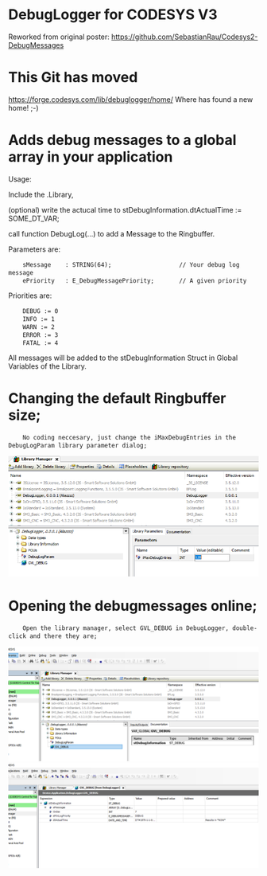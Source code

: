 # DebugLogger for CODESYS V3 

Reworked from original poster: https://github.com/SebastianRau/Codesys2-DebugMessages

# This Git has moved

https://forge.codesys.com/lib/debuglogger/home/ 
Where has found a new home! ;-)


# Adds debug messages to a global array in your application

Usage:

Include the .Library,

(optional) write the actucal time to stDebugInformation.dtActualTime := SOME_DT_VAR;

call function DebugLog(...) to add a Message to the Ringbuffer. 

Parameters are:

        sMessage 	: STRING(64);                   // Your debug log message
        ePriority 	: E_DebugMessagePriority;       // A given priority

Priorities are:

        DEBUG := 0
        INFO := 1
        WARN := 2
        ERROR := 3
        FATAL := 4

All messages will be added to the stDebugInformation Struct in Global Variables of the Library.


# Changing the default Ringbuffer size;

        No coding neccesary, just change the iMaxDebugEntries in the DebugLogParam library parameter dialog;

![Alt text](https://github.com/Aliazzzz/DebugLogger-for-CODESYS-V3/blob/master/pics/DebugLogger%20iMaxDebugEntries%20parameter%20change.png "iMaxDebugEntries Parameter Change")



# Opening the debugmessages online;

        Open the library manager, select GVL_DEBUG in DebugLogger, double-click and there they are;


![Alt text](https://github.com/Aliazzzz/DebugLogger-for-CODESYS-V3/blob/master/pics/GVL_DEBUG%20online.png "debug online")
![Alt text](https://github.com/Aliazzzz/DebugLogger-for-CODESYS-V3/blob/master/pics/GVL_DEBUG%20online%202.png "debug online 2")
